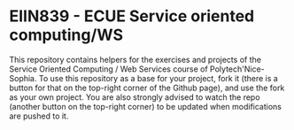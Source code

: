 # EIIN839 - ECUE Service oriented computing/WS

This repository contains helpers for the exercises and projects of the Service Oriented Computing / Web Services course of Polytech'Nice-Sophia.
To use this repository as a base for your project, fork it (there is a button for that on the top-right corner of the Github page), and use the fork as your own project.
You are also strongly advised to watch the repo (another button on the top-right corner) to be updated when modifications are pushed to it.